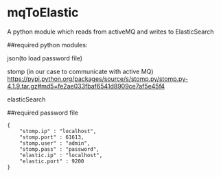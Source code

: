 # mqToElastic
A python module which reads from activeMQ and writes to ElasticSearch

##required python modules:

json(to load password file)

stomp (in our case to communicate with active MQ)
https://pypi.python.org/packages/source/s/stomp.py/stomp.py-4.1.9.tar.gz#md5=fe2ae033fbaf6541d8909ce7af5e45f4

elasticSearch

##required password file <br />
```
{
    "stomp.ip" : "localhost",
    "stomp.port" : 61613,
    "stomp.user" : "admin",
    "stomp.pass" : "password",
    "elastic.ip" : "localhost",
    "elastic.port" : 9200
}
```
